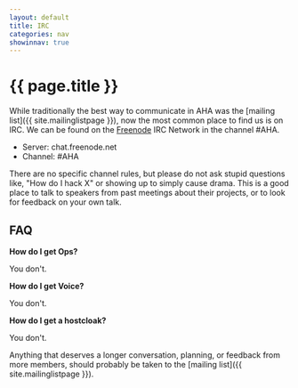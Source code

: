 ```yaml
---
layout: default
title: IRC
categories: nav
showinnav: true
---
```


# {{ page.title }}

While traditionally the best way to communicate in AHA was the [mailing
list]({{ site.mailinglistpage }}), now the most common place to find us
is on IRC. We can be found on the [Freenode](http://freenode.net/) IRC
Network in the channel #AHA.

* Server: chat.freenode.net
* Channel: #AHA

There are no specific channel rules, but please do not ask stupid
questions like, "How do I hack X" or showing up to simply cause drama.
This is a good place to talk to speakers from past meetings about their
projects, or to look for feedback on your own talk.

## FAQ
**How do I get Ops?**

You don't.

**How do I get Voice?**

You don't.

**How do I get a hostcloak?**

You don't.

Anything that deserves a longer conversation, planning, or feedback from
more members, should probably be taken to the [mailing list]({{ site.mailinglistpage }}).

